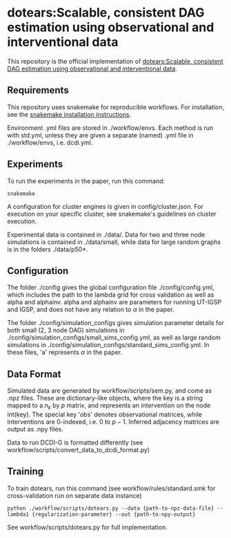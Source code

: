 # dotears:Scalable, consistent DAG estimation using observational and interventional data

This repository is the official implementation of [dotears:Scalable, consistent DAG estimation using observational and interventional data](https://arxiv.org/abs/2305.19215). 

## Requirements
This repository uses snakemake for reproducible workflows. For installation, see the [snakemake installation instructions](https://snakemake.readthedocs.io/en/stable/getting_started/installation.html).

Environment .yml files are stored in ./workflow/envs. Each method is run with std.yml, unless they are given a separate (named) .yml file in ./workflow/envs, i.e. dcdi.yml.

## Experiments
To run the experiments in the paper, run this command:

```experiment
snakemake
```

A configuration for cluster engines is given in config/cluster.json. For execution on your specific cluster, see snakemake's guidelines on cluster execution.

Experimental data is contained in ./data/. Data for two and three node simulations is contained in ./data/small, while data for large random graphs is in the folders ./data/p50\*. 

## Configuration
The folder ./config gives the global configuration file ./config/config.yml, which includes the path to the lambda grid for cross validation as well as alpha and alphainv. alpha and alphainv are parameters for running UT-IGSP and IGSP, and does not have any relation to $\alpha$ in the paper.

The folder ./config/simulation\_configs gives simulation parameter details for both small (2, 3 node DAG) simulations in ./config/simulation\_configs/small\_sims\_config.yml, as well as large random simulations in ./config/simulation\_configs/standard\_sims\_config.yml. In these files, 'a' represents $\alpha$ in the paper. 

## Data Format
Simulated data are generated by workflow/scripts/sem.py, and come as .npz files. These are dictionary-like objects, where the key is a string mapped to a $n_k$ by $p$ matrix, and represents an intervention on the node int(key). The special key 'obs' denotes observational matrices, while interventions are 0-indexed, i.e. 0 to $p-1$. Inferred adjacency matrices are output as .npy files.

Data to run DCDI-G is formatted differently (see workflow/scripts/convert\_data\_to\_dcdi\_format.py)

## Training

To train dotears, run this command (see workflow/rules/standard.smk for cross-validation run on separate data instance)

```train
python ./workflow/scripts/dotears.py --data {path-to-npz-data-file} --lambda1 {regularization-parameter} --out {path-to-npy-output}
```

See workflow/scripts/dotears.py for full implementation.

